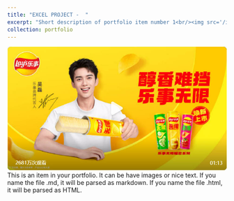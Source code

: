 ```yaml
---
title: "EXCEL PROJECT -  "
excerpt: "Short description of portfolio item number 1<br/><img src='/images/cat.jpg'>"
collection: portfolio
---
```




![图片的名字](/images/cat.jpg)
This is an item in your portfolio. It can be have images or nice text. If you name the file .md, it will be parsed as markdown. If you name the file .html, it will be parsed as HTML. 
